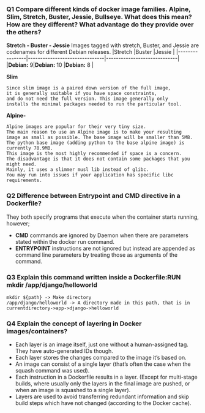 ### Q1 Compare different kinds of docker image families. Alpine, Slim, Stretch, Buster, Jessie, Bullseye. What does this mean? How are they different? What advantage do they provide over the others?

**Stretch - Buster - Jessie**
Images tagged with stretch, Buster, and Jessie are codenames for different Debian releases. 
|Stretch                |Buster                          |Jessie                |
|----------------|-------------------------------|-----------------------------|
|**Debian:** 9|**Debian:** 10            |**Debian:** 8            |

**Slim** 
```
Since slim image is a paired down version of the full image, 
it is generally suitable if you have space constraints,
and do not need the full version. This image generally only
installs the minimal packages needed to run the particular tool.
```

**Alpine-** 
```
Alpine images are popular for their very tiny size.
The main reason to use an Alpine image is to make your resulting
image as small as possible. The base image will be smaller than 5MB.
The python base image (adding python to the base alpine image) is currently 78.9MB.
This image is the most highly recommended if space is a concern.
The disadvantage is that it does not contain some packages that you might need.
Mainly, it uses a slimmer musl lib instead of glibc.
You may run into issues if your application has specific libc requirements.
```


### Q2 Difference between Entrypoint and CMD directive in a Dockerfile?

They both specify programs that execute when the container starts running, however;
- **CMD** commands are ignored by Daemon when there are parameters stated within the  docker run  command.
- **ENTRYPOINT** instructions are not ignored but instead are appended as command line parameters by treating those as arguments of the command.

### Q3 Explain this command written inside a Dockerfile:RUN mkdir /app/django/helloworld
```
mkdir ${path} -> Make directory 
/app/django/helloworld -> A directory made in this path, that is in currentdirectory->app->django->helloworld
```
### Q4 Explain the concept of layering in Docker images/containers?
- Each layer is an image itself, just one without a human-assigned tag. They have auto-generated IDs though.
- Each layer stores the changes compared to the image it’s based on.
- An image can consist of a single layer (that’s often the case when the squash command was used).
- Each instruction in a Dockerfile results in a layer. (Except for multi-stage builds, where usually only the layers in the final image are pushed, or when an image is squashed to a single layer).
- Layers are used to avoid transferring redundant information and skip build steps which have not changed (according to the Docker cache).
